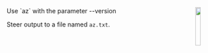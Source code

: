 <img align="right" src="../assets/azure-cli-stack-220x234.png" width="15%">
Use `az` with the parameter --version


Steer output to a file named `az.txt`.

